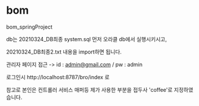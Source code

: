 # bom
bom_springProject




db는 20210324_DB최종 system.sql 먼저 오라클 db에서 실행시키시고,

20210324_DB최종2.txt 내용을 import하면 됩니다.



관리자 페이지 접근 -> id : admin@gmail.com / pw : admin

로그인시 http://localhost:8787/bro/index 로

참고로 본인은 컨트롤러 서비스 매퍼등 제가 사용한 부분을 접두사 'coffee'로 지정하였습니다.




